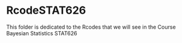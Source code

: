 # RcodeSTAT626

This folder is dedicated to the Rcodes that we will see in the Course Bayesian Statistics STAT626
